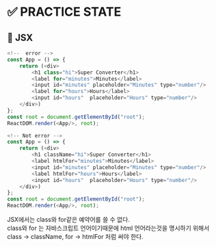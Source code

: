 # :white_check_mark: PRACTICE STATE

## :large_orange_diamond: JSX
```javascript
<!--  error -->
const App = () => {
    return (<div>
        <h1 class="hi">Super Converter</h1>  
        <label for="minutes">Minutes</label>
        <input id="minutes" placeholder="Minutes" type="number"/>
        <label for="hours">Hours</label>
        <input id="hours"  placeholder="Hours" type="number"/>
    </div>)
};
const root = document.getElementById("root");
ReactDOM.render(<App/>, root);

<!-- Not error -->
const App = () => {
    return (<div>
        <h1 className="hi">Super Converter</h1>  
        <label htmlFor="minutes">Minutes</label>
        <input id="minutes" placeholder="Minutes" type="number"/>
        <label htmlFor="hours">Hours</label>
        <input id="hours"  placeholder="Hours" type="number"/>
    </div>)
};
const root = document.getElementById("root");
ReactDOM.render(<App/>, root);
```
JSX에서는 class와 for같은 예약어를 쓸 수 없다.  
class와 for 는 자바스크립트 언어이기때문에 html 언어라는것을 명시하기 위해서 class -> className, for -> htmlFor 처럼 써야 한다. 


<br><br>

